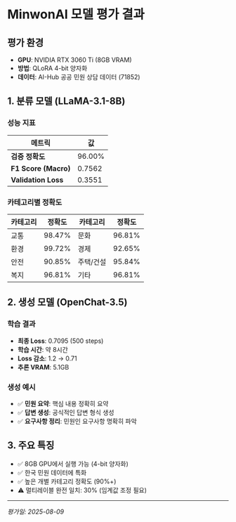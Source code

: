 # MinwonAI 모델 평가 결과

## 평가 환경
- **GPU**: NVIDIA RTX 3060 Ti (8GB VRAM)
- **방법**: QLoRA 4-bit 양자화
- **데이터**: AI-Hub 공공 민원 상담 데이터 (71852)

## 1. 분류 모델 (LLaMA-3.1-8B)

### 성능 지표
| 메트릭 | 값 |
|--------|-----|
| **검증 정확도** | 96.00% |
| **F1 Score (Macro)** | 0.7562 |
| **Validation Loss** | 0.3551 |

### 카테고리별 정확도
| 카테고리 | 정확도 | 카테고리 | 정확도 |
|----------|--------|----------|--------|
| 교통 | 98.47% | 문화 | 96.81% |
| 환경 | 99.72% | 경제 | 92.65% |
| 안전 | 90.85% | 주택/건설 | 95.84% |
| 복지 | 96.81% | 기타 | 96.81% |

## 2. 생성 모델 (OpenChat-3.5)

### 학습 결과
- **최종 Loss**: 0.7095 (500 steps)
- **학습 시간**: 약 8시간
- **Loss 감소**: 1.2 → 0.71
- **추론 VRAM**: 5.1GB

### 생성 예시
- ✅ **민원 요약**: 핵심 내용 정확히 요약
- ✅ **답변 생성**: 공식적인 답변 형식 생성
- ✅ **요구사항 정리**: 민원인 요구사항 명확히 파악

## 3. 주요 특징

- ✅ 8GB GPU에서 실행 가능 (4-bit 양자화)
- ✅ 한국 민원 데이터에 특화
- ✅ 높은 개별 카테고리 정확도 (90%+)
- ⚠️ 멀티레이블 완전 일치: 30% (임계값 조정 필요)

---
*평가일: 2025-08-09*